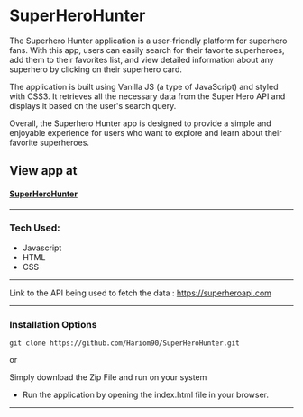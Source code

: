 # SuperHeroHunter

The Superhero Hunter application is a user-friendly platform for superhero fans. With this app, users can easily search for their favorite superheroes, add them to their favorites list, and view detailed information about any superhero by clicking on their superhero card.

The application is built using Vanilla JS (a type of JavaScript) and styled with CSS3. It retrieves all the necessary data from the Super Hero API and displays it based on the user's search query.

Overall, the Superhero Hunter app is designed to provide a simple and enjoyable experience for users who want to explore and learn about their favorite superheroes.


## View app at

#### [SuperHeroHunter](https://hariom90.github.io/SuperHeroHunter/)



<hr />



### Tech Used:
- Javascript
- HTML
- CSS

<hr />

Link to the API being used to fetch the data : https://superheroapi.com 


<hr />

### Installation Options

```
git clone https://github.com/Hariom90/SuperHeroHunter.git
```
or

Simply download the Zip File and run on your system

- Run the application by opening the index.html file in your browser.
<hr />
